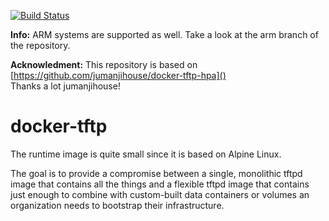 [![Build Status](https://travis-ci.org/ckaserer/docker-tftp-hpa.svg?branch=master)](https://travis-ci.org/ckaserer/docker-tftp-hpa)

**Info:** ARM systems are supported as well. Take a look at the arm branch of the repository.

**Acknowledment:** This repository is based on [https://github.com/jumanjihouse/docker-tftp-hpa]() </br>
Thanks a lot jumanjihouse!

# docker-tftp

The runtime image is quite small since it is based on Alpine Linux.

The goal is to provide a compromise between a single, monolithic tftpd image that contains all the things and a flexible tftpd image that contains just enough to combine with custom-built data containers or volumes an organization needs to bootstrap their infrastructure.
